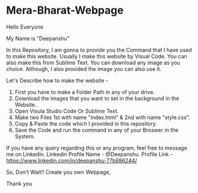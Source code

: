 # Mera-Bharat-Webpage

Hello Everyone

My Name is "Deepanshu"

In this Repository, 
I am gonna to provide you the Command that I have used to make this website. Usually I make this website by Visual Code. You can also make this from Sublime Text.
You can download any image as you choice. Although, I also provided the image you can also use it.

Let's Describe how to make the website -
1. First you have to make a Folder Path in any of your drive.
2. Download the images that you want to set in the background in the Website.
3. Open Visula Studio Code Or Sublime Text.
4. Make two Files 1st with name "index.html" & 2nd with name "style.css".
5. Copy & Paste the code which I provided in this repository.
6. Save the Code and run the command in any of your Broswer in the System.

If you have any query regarding this or any program, feel free to message me on Linkedin.
Linkedin Profile Name - @Deepanshu.
Profile Link - https://www.linkedin.com/in/deepanshu-77b886244/

So, Don't Wait!! Create you own Webpage,

Thank you
